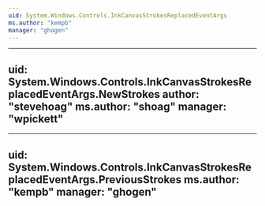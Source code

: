 ```yaml
---
uid: System.Windows.Controls.InkCanvasStrokesReplacedEventArgs
ms.author: "kempb"
manager: "ghogen"
---
```


---
uid: System.Windows.Controls.InkCanvasStrokesReplacedEventArgs.NewStrokes
author: "stevehoag"
ms.author: "shoag"
manager: "wpickett"
---

---
uid: System.Windows.Controls.InkCanvasStrokesReplacedEventArgs.PreviousStrokes
ms.author: "kempb"
manager: "ghogen"
---
